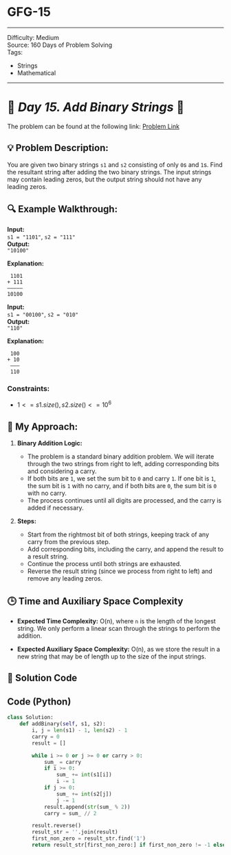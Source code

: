 # GFG-15
---
Difficulty: Medium  
Source: 160 Days of Problem Solving  
Tags:
  - Strings
  - Mathematical  
---

# 🚀 _Day 15. Add Binary Strings_ 🧠

The problem can be found at the following link: [Problem Link](https://www.geeksforgeeks.org/batch/gfg-160-problems/track/string-gfg-160/problem/add-binary-strings3805)

## 💡 **Problem Description:**

You are given two binary strings `s1` and `s2` consisting of only `0`s and `1`s. Find the resultant string after adding the two binary strings. The input strings may contain leading zeros, but the output string should not have any leading zeros.

## 🔍 **Example Walkthrough:**

**Input:**  
`s1 = "1101"`, `s2 = "111"`  
**Output:**  
`"10100"`

**Explanation:**  
```
 1101  
+ 111  
—————  
10100
```
**Input:**  
`s1 = "00100"`, `s2 = "010"`  
**Output:**  
`"110"`

**Explanation:**  
```
 100  
+ 10
 ———  
 110
```

### Constraints:
- $`1 <= s1.size(), s2.size() <= 10^6`$

## 🎯 **My Approach:**

1. **Binary Addition Logic:**  
   - The problem is a standard binary addition problem. We will iterate through the two strings from right to left, adding corresponding bits and considering a carry.
   - If both bits are `1`, we set the sum bit to `0` and carry `1`. If one bit is `1`, the sum bit is `1` with no carry, and if both bits are `0`, the sum bit is `0` with no carry.
   - The process continues until all digits are processed, and the carry is added if necessary.

2. **Steps:**  
   - Start from the rightmost bit of both strings, keeping track of any carry from the previous step.
   - Add corresponding bits, including the carry, and append the result to a result string.
   - Continue the process until both strings are exhausted.
   - Reverse the result string (since we process from right to left) and remove any leading zeros.
  
## 🕒 **Time and Auxiliary Space Complexity** 

- **Expected Time Complexity:** O(n), where `n` is the length of the longest string. We only perform a linear scan through the strings to perform the addition.
  
- **Expected Auxiliary Space Complexity:** O(n), as we store the result in a new string that may be of length up to the size of the input strings.

## 📝 **Solution Code**
## Code (Python)

```python
class Solution:
    def addBinary(self, s1, s2):
        i, j = len(s1) - 1, len(s2) - 1
        carry = 0
        result = []

        while i >= 0 or j >= 0 or carry > 0:
            sum_ = carry
            if i >= 0:
                sum_ += int(s1[i])
                i -= 1
            if j >= 0:
                sum_ += int(s2[j])
                j -= 1
            result.append(str(sum_ % 2))
            carry = sum_ // 2

        result.reverse()
        result_str = ''.join(result)
        first_non_zero = result_str.find('1')
        return result_str[first_non_zero:] if first_non_zero != -1 else "0"
```
